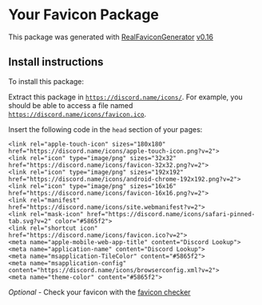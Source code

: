 # Your Favicon Package

This package was generated with [RealFaviconGenerator](https://realfavicongenerator.net/) [v0.16](https://realfavicongenerator.net/change_log#v0.16)

## Install instructions

To install this package:

Extract this package in <code>https://discord.name/icons/</code>. For example, you should be able to access a file named <code>https://discord.name/icons/favicon.ico</code>.

Insert the following code in the `head` section of your pages:

    <link rel="apple-touch-icon" sizes="180x180" href="https://discord.name/icons/apple-touch-icon.png?v=2">
    <link rel="icon" type="image/png" sizes="32x32" href="https://discord.name/icons/favicon-32x32.png?v=2">
    <link rel="icon" type="image/png" sizes="192x192" href="https://discord.name/icons/android-chrome-192x192.png?v=2">
    <link rel="icon" type="image/png" sizes="16x16" href="https://discord.name/icons/favicon-16x16.png?v=2">
    <link rel="manifest" href="https://discord.name/icons/site.webmanifest?v=2">
    <link rel="mask-icon" href="https://discord.name/icons/safari-pinned-tab.svg?v=2" color="#5865f2">
    <link rel="shortcut icon" href="https://discord.name/icons/favicon.ico?v=2">
    <meta name="apple-mobile-web-app-title" content="Discord Lookup">
    <meta name="application-name" content="Discord Lookup">
    <meta name="msapplication-TileColor" content="#5865f2">
    <meta name="msapplication-config" content="https://discord.name/icons/browserconfig.xml?v=2">
    <meta name="theme-color" content="#5865f2">

*Optional* - Check your favicon with the [favicon checker](https://realfavicongenerator.net/favicon_checker)